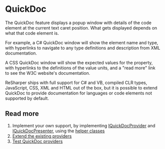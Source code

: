 # QuickDoc

The QuickDoc feature displays a popup window with details of the code element at the current text caret position. What gets displayed depends on what that code element is.

For example, a C# QuickDoc window will show the element name and type, with hyperlinks to navigate to any type definitions and description from XML documentation. 

A CSS QuickDoc window will show the expected values for the property, with hyperlinks to the definitions of the value units, and a "read more" link to see the W3C website's documentation.

<!-- Insert picture -->

ReSharper ships with full support for C# and VB, compiled CLR types, JavaScript, CSS, XML and HTML out of the box, but it is possible to extend QuickDoc to provide documentation for languages or code elements not supported by default.

## Read more

1. Implement your own support, by implementing [IQuickDocProvider](ImplementingProvider.md) and [IQuickDocPresenter](ImplementingPresenter.md), using the [helper classes](HelperClasses.md)
2. [Extend the existing providers](ExistingProviders.md)
3. [Test QuickDoc providers](Testing.md)
